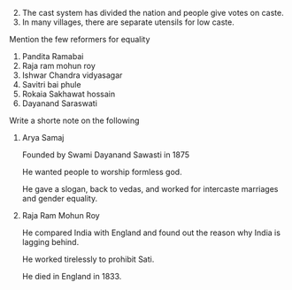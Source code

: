 2. The cast system has divided the nation and people give votes on caste.
3. In many villages, there are separate utensils for low caste.

Mention the few reformers for equality

1. Pandita Ramabai
2. Raja ram mohun roy
3. Ishwar Chandra vidyasagar
4. Savitri bai phule
5. Rokaia Sakhawat hossain
6. Dayanand Saraswati

Write a shorte note on the following

1. Arya Samaj

   Founded by Swami Dayanand Sawasti in 1875

   He wanted people to worship formless god.

   He gave a slogan, back to vedas, and worked for intercaste marriages and gender equality.

2. Raja Ram Mohun Roy

   He compared India with England and found out the reason why India is lagging behind.

   He worked tirelessly to prohibit Sati.

   He died in England in 1833.